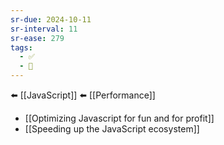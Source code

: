 ```yaml
---
sr-due: 2024-10-11
sr-interval: 11
sr-ease: 279
tags:
  - ✅
  - 🧭
---
```


⬅️ [[JavaScript]]
⬅️ [[Performance]]

- [[Optimizing Javascript for fun and for profit]]
- [[Speeding up the JavaScript ecosystem]]